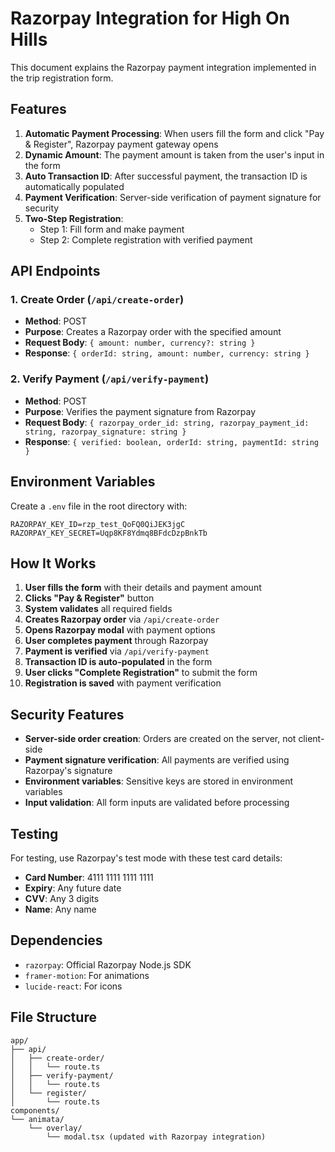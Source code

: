 # Razorpay Integration for High On Hills

This document explains the Razorpay payment integration implemented in the trip registration form.

## Features

1. **Automatic Payment Processing**: When users fill the form and click "Pay & Register", Razorpay payment gateway opens
2. **Dynamic Amount**: The payment amount is taken from the user's input in the form
3. **Auto Transaction ID**: After successful payment, the transaction ID is automatically populated
4. **Payment Verification**: Server-side verification of payment signature for security
5. **Two-Step Registration**: 
   - Step 1: Fill form and make payment
   - Step 2: Complete registration with verified payment

## API Endpoints

### 1. Create Order (`/api/create-order`)
- **Method**: POST
- **Purpose**: Creates a Razorpay order with the specified amount
- **Request Body**: `{ amount: number, currency?: string }`
- **Response**: `{ orderId: string, amount: number, currency: string }`

### 2. Verify Payment (`/api/verify-payment`)
- **Method**: POST
- **Purpose**: Verifies the payment signature from Razorpay
- **Request Body**: `{ razorpay_order_id: string, razorpay_payment_id: string, razorpay_signature: string }`
- **Response**: `{ verified: boolean, orderId: string, paymentId: string }`

## Environment Variables

Create a `.env` file in the root directory with:

```
RAZORPAY_KEY_ID=rzp_test_QoFQ0QiJEK3jgC
RAZORPAY_KEY_SECRET=Uqp8KF8Ydmq8BFdcDzpBnkTb
```

## How It Works

1. **User fills the form** with their details and payment amount
2. **Clicks "Pay & Register"** button
3. **System validates** all required fields
4. **Creates Razorpay order** via `/api/create-order`
5. **Opens Razorpay modal** with payment options
6. **User completes payment** through Razorpay
7. **Payment is verified** via `/api/verify-payment`
8. **Transaction ID is auto-populated** in the form
9. **User clicks "Complete Registration"** to submit the form
10. **Registration is saved** with payment verification

## Security Features

- **Server-side order creation**: Orders are created on the server, not client-side
- **Payment signature verification**: All payments are verified using Razorpay's signature
- **Environment variables**: Sensitive keys are stored in environment variables
- **Input validation**: All form inputs are validated before processing

## Testing

For testing, use Razorpay's test mode with these test card details:
- **Card Number**: 4111 1111 1111 1111
- **Expiry**: Any future date
- **CVV**: Any 3 digits
- **Name**: Any name

## Dependencies

- `razorpay`: Official Razorpay Node.js SDK
- `framer-motion`: For animations
- `lucide-react`: For icons

## File Structure

```
app/
├── api/
│   ├── create-order/
│   │   └── route.ts
│   ├── verify-payment/
│   │   └── route.ts
│   └── register/
│       └── route.ts
components/
└── animata/
    └── overlay/
        └── modal.tsx (updated with Razorpay integration)
``` 